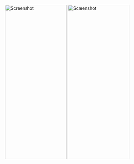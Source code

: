 <img src="https://github.com/mohammed0172000/UI-Assignment-2/assets/82112256/7761a77e-dcde-4279-b814-ebad202a43c6" alt="Screenshot" height="500" width="200">
<img src="https://github.com/mohammed0172000/UI-Assignment-2/assets/82112256/f15a10b6-5cec-487d-a925-2131d54e9f2f" alt="Screenshot" height="500" width="200">
